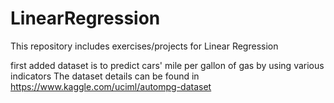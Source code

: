 # LinearRegression
This repository includes exercises/projects for Linear Regression

first added dataset is to predict cars' mile per gallon of gas by using various indicators 
The dataset details can be found in https://www.kaggle.com/uciml/autompg-dataset
